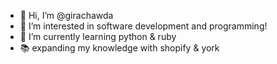 - 👋 Hi, I’m @girachawda
- 👀 I’m interested in software development and programming!
- 🌱 I’m currently learning python & ruby
- 📚 expanding my knowledge with shopify & york

<!---
girachawda/girachawda is a ✨ special ✨ repository because its `README.md` (this file) appears on your GitHub profile.
You can click the Preview link to take a look at your changes.
--->
